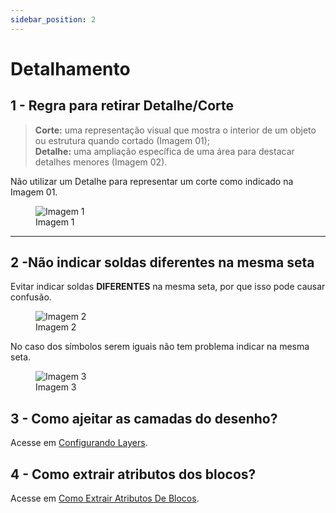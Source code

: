 ```yaml
---
sidebar_position: 2
---
```


# Detalhamento

## 1 - Regra para retirar Detalhe/Corte

> **Corte:** uma representação visual que mostra o interior de um objeto ou estrutura quando cortado (Imagem 01);  
> **Detalhe:** uma ampliação específica de uma área para destacar detalhes menores (Imagem 02).

Não utilizar um Detalhe para representar um corte como indicado na Imagem 01.

<figure>
    <img src="/img/autocad/tutoriais/detalhamento/img_autocad_tutoriais_detalhamento_img01.png" alt="Imagem 1" />
    <figcaption>Imagem 1</figcaption>
</figure>

---

## 2 -Não indicar soldas diferentes na mesma seta

Evitar indicar soldas **DIFERENTES** na mesma seta, por que isso pode causar confusão.

<figure>
    <img src="/img/autocad/tutoriais/detalhamento/img_autocad_tutoriais_detalhamento_img02.png" alt="Imagem 2" />
    <figcaption>Imagem 2</figcaption>
</figure>

No caso dos símbolos serem iguais não tem problema indicar na mesma seta.

<figure>
    <img src="/img/autocad/tutoriais/detalhamento/img_autocad_tutoriais_detalhamento_img03.png" alt="Imagem 3" />
    <figcaption>Imagem 3</figcaption>
</figure>

## 3 - Como ajeitar as camadas do desenho?

Acesse em <a href="/docs/tutorial-autocad/configurando-layers">Configurando Layers</a>.

## 4 - Como extrair atributos dos blocos?

Acesse em <a href="/docs/tutorial-autocad/como-extrair-atributos-de-blocos">Como Extrair Atributos De Blocos</a>.